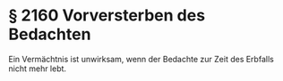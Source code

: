 # § 2160 Vorversterben des Bedachten
Ein Vermächtnis ist unwirksam, wenn der Bedachte zur Zeit des Erbfalls nicht mehr lebt.
